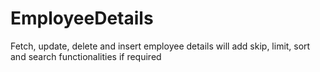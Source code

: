 # EmployeeDetails
Fetch, update, delete and insert employee details
will add skip, limit, sort and search functionalities if required
